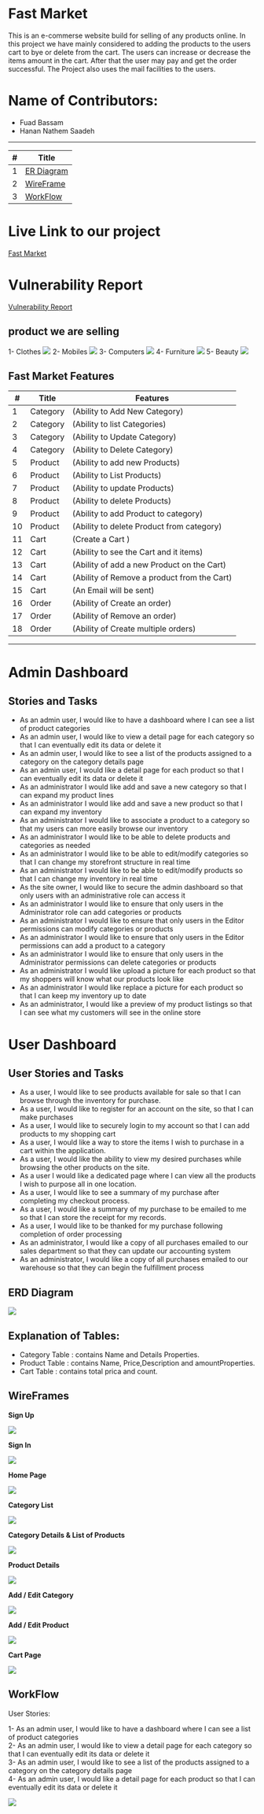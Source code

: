 # Fast Market

This is an e-commerse website build for selling of any products online. In this project we have mainly considered to adding the products to the users cart to bye or delete from the cart. The users can increase or decrease the items amount in the cart. After that the user may pay and get the order successful. The Project also uses the mail facilities to the users.

# Name of Contributors:
- Fuad Bassam
- Hanan Nathem Saadeh

---

#|Title
---|-----
1|[ER Diagram](#erd-diagram)
2|[WireFrame](#wireframes)
3|[WorkFlow](#workflow)


# Live Link to our project

[Fast Market](https://fastmarket20220626025535.azurewebsites.net/)

# Vulnerability Report

[Vulnerability Report](https://github.com/Hanan-Nathem-Saadeh/E-Commerce-App/blob/main/VulnerabilityReport.md)



## product we are selling
1- Clothes
![](./img/clothes.png)
2- Mobiles
![](./img/mobiles.png)
3- Computers
![](./img/Computers.png)
4- Furniture
![](./img/furniture.png)
5- Beauty
![](./img/beauty.png)

## Fast Market Features

#|Title|Features
---|------|-------
1|Category|(Ability to Add New Category)
2|Category|(Ability to list Categories)
3|Category|(Ability to Update Category)
4|Category|(Ability to Delete Category)
5|Product|(Ability to add new Products)
6|Product|(Ability to List Products)
7|Product|(Ability to update Products)
8|Product|(Ability to delete Products)
9|Product|(Ability to add Product to category)
10|Product|(Ability to delete Product from category)
11|Cart|(Create a Cart	)
12|Cart|(Ability to see the Cart and it items)
13|Cart|(Ability of add a new Product on the Cart)
14|Cart|(Ability of Remove a product from the Cart)
15|Cart|(An Email will be sent)
16|Order|(Ability of Create an order)
17|Order|(Ability of Remove an order)
18|Order|(Ability of Create multiple orders)

---

# Admin Dashboard
## Stories and Tasks
- As an admin user, I would like to have a dashboard where I can see a list of product categories  
- As an admin user, I would like to view a detail page for each category so that I can eventually edit its data or delete it  
- As an admin user, I would like to see a list of the products assigned to a category on the category details page  
- As an admin user, I would like a detail page for each product so that I can eventually edit its data or delete it  
- As an administrator I would like add and save a new category so that I can expand my product lines  
- As an administrator I would like add and save a new product so that I can expand my inventory  
- As an administrator I would like to associate a product to a category so that my users can more easily browse our inventory  
- As an administrator I would like to be able to delete products and categories as needed  
- As an administrator I would like to be able to edit/modify categories so that I can change my storefront structure in real time  
- As an administrator I would like to be able to edit/modify products so that I can change my inventory in real time    
- As the site owner, I would like to secure the admin dashboard so that only users with an administrative role can access it  
- As an administrator I would like to ensure that only users in the Administrator role can add categories or products  
- As an administrator I would like to ensure that only users in the Editor permissions can modify categories or products  
- As an administrator I would like to ensure that only users in the Editor permissions can add a product to a category  
- As an administrator I would like to ensure that only users in the Administrator permissions can delete categories or products  
- As an administrator I would like upload a picture for each product so that my shoppers will know what our products look like  
- As an administrator I would like replace a picture for each product so that I can keep my inventory up to date  
- As an administrator, I would like a preview of my product listings so that I can see what my customers will see in the online store   

# User Dashboard
## User Stories and Tasks
- As a user, I would like to see products available for sale so that I can browse through the inventory for purchase.
- As a user, I would like to register for an account on the site, so that I can make purchases
- As a user, I would like to securely login to my account so that I can add products to my shopping cart
- As a user, I would like a way to store the items I wish to purchase in a cart within the application.
- As a user, I would like the ability to view my desired purchases while browsing the other products on the site.
- As a user I would like a dedicated page where I can view all the products I wish to purpose all in one location.
- As a user, I would like to see a summary of my purchase after completing my checkout process.
- As a user, I would like a summary of my purchase to be emailed to me so that I can store the receipt for my records.
- As a user, I would like to be thanked for my purchase following completion of order processing
- As an administrator, I would like a copy of all purchases emailed to our sales department so that they can update our accounting system
- As an administrator, I would like a copy of all purchases emailed to our warehouse so that they can begin the fulfillment process

## ERD Diagram
![](./img/ERD.png)

## Explanation of Tables:

- Category Table : contains Name and Details Properties.
- Product Table : contains Name, Price,Description and amountProperties.
- Cart Table : contains total prica and count.


## WireFrames

**Sign Up**

![](./img/SignUp.png)

**Sign In**

![](./img/SignIn.png)

**Home Page**

![](./img/HomePage.png)  

**Category List**

![](./img/ListOfCategories.png) 

**Category Details & List of Products**

![](./img/CategoryDetails.png)   

**Product Details**

![](./img/ProductDetails.png)  

**Add / Edit Category**

![](./img/AddEditCategory.png)  

**Add / Edit Product**

![](./img/AddEditProduct.png)  

**Cart Page**

![](./img/CartPage.png)   


## WorkFlow

User Stories:

1- As an admin user, I would like to have a dashboard where I can see a list of product categories  
2- As an admin user, I would like to view a detail page for each category so that I can eventually edit its data or delete it  
3- As an admin user, I would like to see a list of the products assigned to a category on the category details page  
4- As an admin user, I would like a detail page for each product so that I can eventually edit its data or delete it  

![](./img/WorkFlow.png)
